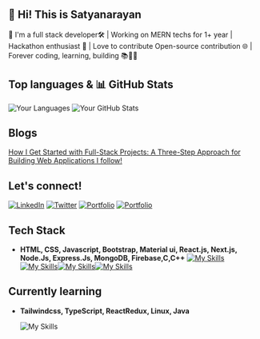 ## 🚀 Hi! This is Satyanarayan
👋 I'm a full stack developer🛠️ | Working on MERN techs for 1+ year | Hackathon enthusiast 🚀 | Love to contribute Open-source contribution 🌐 | Forever coding, learning, building 📚👨‍💻
## Top languages & 📊 GitHub Stats
![Your Languages](https://github-readme-stats.vercel.app/api/top-langs/?username=satyadalei&layout=compact&theme=radical) ![Your GitHub Stats](https://github-readme-stats.vercel.app/api?username=satyadalei&show_icons=true&count_private=true&hide=prs&theme=radical)

## Blogs 
[How I Get Started with Full-Stack Projects: A Three-Step Approach for Building Web Applications I follow!](https://medium.com/@satyanarayandalei65/how-i-get-started-with-full-stack-projects-a-three-step-approach-for-building-web-applications-i-37411063285c)

## Let's connect!
[![LinkedIn](https://img.shields.io/badge/LinkedIn-blue?style=flat&logo=linkedin)](https://www.linkedin.com/in/satyadalei/)
[![Twitter](https://img.shields.io/badge/Twitter-blue?style=flat&logo=twitter)](https://twitter.com/Satyana17786386)
[![Portfolio](https://img.shields.io/badge/Portfolio-yellow?style=flat&logo=google-chrome)](https://satyadalei.github.io/portfolio/)
[![Portfolio](https://img.shields.io/badge/CV-black?style=flat&logo=google-chrome)](https://satyadalei.github.io/portfolio/contents/Satya_common_CV.pdf)

## Tech Stack
- **HTML, CSS, Javascript, Bootstrap, Material ui, React.js, Next.js, Node.Js, Express.Js, MongoDB, Firebase,C,C++**
  [![My Skills](https://skillicons.dev/icons?i=html,css,js,bootstrap,materialui)](https://skillicons.dev)[![My Skills](https://skillicons.dev/icons?i=react,nextjs)](https://skillicons.dev)[![My Skills](https://skillicons.dev/icons?i=nodejs,expressjs,mongo,firebase)](https://skillicons.dev)[![My Skills](https://skillicons.dev/icons?i=git,github,figma,vscode,c,cpp)](https://skillicons.dev)  

## Currently learning  
 - **Tailwindcss, TypeScript, ReactRedux, Linux, Java**
   
   ![My Skills](https://skillicons.dev/icons?i=tailwind,typescript,redux,linux,java)
